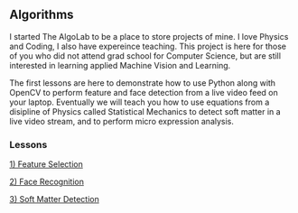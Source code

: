 <h2> Algorithms </h2>

<p>
I started The AlgoLab to be a place to store projects of mine.  I love Physics and Coding, I also have expereince teaching. This project is here for those of you who did not attend grad school for Computer Science,  but are still interested in learning applied Machine Vision and Learning.
</p>

<p>
The first lessons are here to demonstrate how to use Python along with OpenCV to perform feature and face detection from a live video feed on your laptop. Eventually we will teach you how to use equations from a disipline of Physics called Statistical Mechanics to detect soft matter in a live video stream, and to perform micro expression analysis.
</p>

<h3>Lessons</h3>

<a href="https://github.com/jchiefelk/Algorithms/tree/master/feature_selection">1) Feature Selection</a>

<a href="https://github.com/jchiefelk/Algorithms/tree/master/facerecognition">2) Face Recognition</a>

<a href="https://github.com/jchiefelk/AlgoLab/tree/master/softmatter">3) Soft Matter Detection</a>
